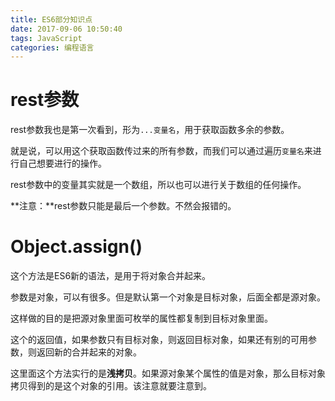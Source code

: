 ```yaml
---
title: ES6部分知识点
date: 2017-09-06 10:50:40
tags: JavaScript
categories: 编程语言
---
```


# rest参数

rest参数我也是第一次看到，形为`...变量名`，用于获取函数多余的参数。

就是说，可以用这个获取函数传过来的所有参数，而我们可以通过遍历`变量名`来进行自己想要进行的操作。

rest参数中的变量其实就是一个数组，所以也可以进行关于数组的任何操作。

**注意：**rest参数只能是最后一个参数。不然会报错的。

# Object.assign()

这个方法是ES6新的语法，是用于将对象合并起来。

参数是对象，可以有很多。但是默认第一个对象是目标对象，后面全都是源对象。

这样做的目的是把源对象里面可枚举的属性都复制到目标对象里面。

这个的返回值，如果参数只有目标对象，则返回目标对象，如果还有别的可用参数，则返回新的合并起来的对象。

这里面这个方法实行的是**浅拷贝**。如果源对象某个属性的值是对象，那么目标对象拷贝得到的是这个对象的引用。该注意就要注意到。